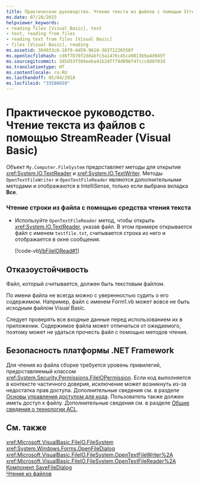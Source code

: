```yaml
---
title: Практическое руководство. Чтение текста из файлов с помощью StreamReader (Visual Basic)
ms.date: 07/20/2015
helpviewer_keywords:
- reading files [Visual Basic], text
- text, reading from files
- reading text from files [Visual Basic]
- files [Visual Basic], reading
ms.assetid: 384033c6-18f9-4d59-9610-36371226558f
ms.openlocfilehash: cd6f7b70f2ddabfc5a1476c45ca9813b9a4d949f
ms.sourcegitcommit: 3d5d33f384eeba41b2dff79d096f47ccc8d8f03d
ms.translationtype: HT
ms.contentlocale: ru-RU
ms.lasthandoff: 05/04/2018
ms.locfileid: "33588659"
---
```

# <a name="how-to-read-text-from-files-with-a-streamreader-visual-basic"></a>Практическое руководство. Чтение текста из файлов с помощью StreamReader (Visual Basic)
Объект `My.Computer.FileSystem` предоставляет методы для открытия <xref:System.IO.TextReader> и <xref:System.IO.TextWriter>. Методы `OpenTextFileWriter` и `OpenTextFileReader` являются дополнительными методами и отображаются в IntelliSense, только если выбрана вкладка **Все**.  
  
### <a name="to-read-a-line-from-a-file-with-a-text-reader"></a>Чтение строки из файла с помощью средства чтения текста  
  
-   Используйте `OpenTextFileReader` метод, чтобы открыть <xref:System.IO.TextReader>, указав файл. В этом примере открывается файл с именем `testfile.txt`, считывается строка из него и отображается в окне сообщения.  
  
     [!code-vb[VbFileIORead#1](../../../../visual-basic/developing-apps/programming/drives-directories-files/codesnippet/VisualBasic/how-to-read-text-from-files-with-a-streamreader_1.vb)]  
  
## <a name="robust-programming"></a>Отказоустойчивость  
 Файл, который считывается, должен быть текстовым файлом.  
  
 По имени файла не всегда можно с уверенностью судить о его содержимом. Например, файл с именем Form1.vb может вовсе не быть исходным файлом Visual Basic.  
  
 Следует проверять все входные данные перед использованием их в приложении. Содержимое файла может отличаться от ожидаемого, поэтому может не удаться прочесть файл с помощью методов чтения.  
  
## <a name="net-framework-security"></a>Безопасность платформы .NET Framework  
 Для чтения из файла сборке требуется уровень привилегий, предоставляемый классом <xref:System.Security.Permissions.FileIOPermission>. Если код выполняется в контексте частичного доверия, исключение может возникнуть из-за недостатка прав доступа. Дополнительные сведения см. в разделе [Основы управления доступом для кода](../../../../framework/misc/code-access-security-basics.md). Пользователь также должен иметь доступ к файлу. Дополнительные сведения см. в разделе [Общие сведения о технологии ACL](http://msdn.microsoft.com/library/06fbf66d-6f02-4378-b863-b2f12e349045).  
  
## <a name="see-also"></a>См. также  
 <xref:Microsoft.VisualBasic.FileIO.FileSystem>  
 <xref:System.Windows.Forms.OpenFileDialog>  
 <xref:Microsoft.VisualBasic.FileIO.FileSystem.OpenTextFileWriter%2A>  
 <xref:Microsoft.VisualBasic.FileIO.FileSystem.OpenTextFileReader%2A>  
 [Компонент SaveFileDialog](../../../../framework/winforms/controls/savefiledialog-component-windows-forms.md)  
 [Чтение из файлов](../../../../visual-basic/developing-apps/programming/drives-directories-files/reading-from-files.md)
